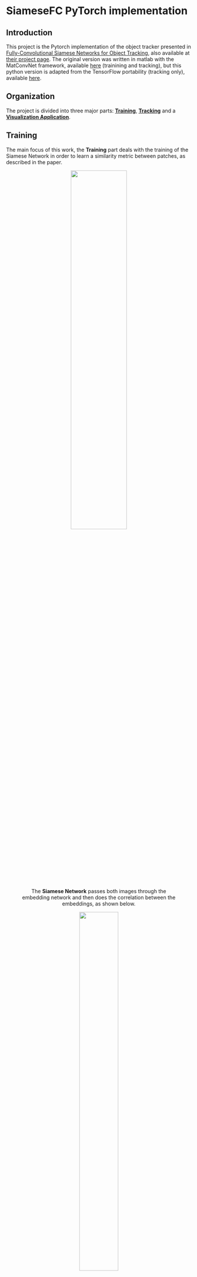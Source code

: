 # SiameseFC PyTorch implementation

## Introduction

This project is the Pytorch implementation of the object tracker presented in 
[Fully-Convolutional Siamese Networks for Object Tracking](https://arxiv.org/pdf/1606.09549.pdf),
also available at [their project page](https://www.robots.ox.ac.uk/~luca/siamese-fc.html).
The original version was written in matlab with the MatConvNet framework, available
[here](https://github.com/bertinetto/siamese-fc) (trainining and tracking), but this
python version is adapted from the TensorFlow portability (tracking only),
available [here](https://github.com/torrvision/siamfc-tf).

## Organization

The project is divided into three major parts: [**Training**](#training), [**Tracking**](#tracking) and a [**Visualization Application**](#visualization-application).

## Training

The main focus of this work, the **Training** part deals with the training of the Siamese Network in order to learn a similarity metric between patches, as
described in the paper.

<center>
    <figure>    
        <img src="images/schema.png" height="50%" width="60%"/>
        <figcaption> The <b>Siamese Network</b> passes both images through
        the embedding network and then does the correlation between the embeddings, as shown below.
        </figcaption>
    </figure>        
</center>

<center>
    <figure>
        <img src="images/correlation_better.gif" height="50%" width="50%">
        <figcaption> The peak of the <b>correlation map</b> is supposed to be 
        located at the center of the map (because the images are both centered in the target).
        </figcaption>
    </figure>
</center>

<center>
    <figure>
        <img src="images/catpair.png" height="60%" width="60%">
        <figcaption>Here we overlay the correlation map with the search image, the peak value indicates the estimated center position of the target.
        </figcaption>
    </figure>
</center>

### Results - Training

The only training metric comparable between different parameters and implementations is the average *center error*  (or *center displacement*). The authors provide this metric in **appendix B** of their paper [Learning feed-forward one-shot learners](https://arxiv.org/pdf/1606.05233.pdf), which is 7.40 pixels for validation and 6.26 pixels for training.

Our Baseline Results are shown below:

<center>
    <figure>
        <img src="images/results_train.png" height="60%" width="100%">
        <figcaption>
        </figcaption>
    </figure>
</center>

We are around 4 pixels behind the authors, which we hypothesize that is mainly due to:

* The lack of a bicubic upscaling layer on the correlation map, which effectively causes our correlation map to have a resolution 4 times lower than the original image (due to the network's stride).
* The lack of class normalization of the loss to deal with the unbalance between negative and positive elements on the correlation map label (way more negative than positive positions). 

On the other hand, **we are way less prone to overfitting**, because we sample the pairs differently on each training epoch, as opposed to the authors, that choose all the pairs beforehand and use the same pairs on each training epoch.

This trained model is made available as *BaselinePretrained.pth.tar*.

### How to Run - Training

1. **Prerequisites:** The project was built using **python 3.6** and tested on Ubuntu 16.04 and 17.04. It was tested on a **GTX 1080 Ti** and a **GTX 950M**. Furthermore it requires [PyTorch 4.1](https://pytorch.org/). The rest of the dependencies can be installed with:  
```
# Tested on scipy 1.1.0
pip install scipy
# Tested on scikit-learn 0.20.0
pip install scikit-learn 
# Tested on tqdm 4.26.0
pip install tqdm
# Tested on tensorboardx 1.4
pip install tensorboardx
# Tested on imageio 2.4.1
pip install imageio
# To run the TensorBoard files later on install TensorFlow. 
pip install tensorflow

# To run the visualization app you need PyQt5 and pyqtgraph
# Tested on pyqt 5.6.0 
pip install pyqt5
# Tested on pyqtgraph 0.10.0
pip install pyqtgraph
```
In case you have Anaconda, install the conda virtual environment with:
```
# Used conda 4.5.11
conda env create -f environment.yaml
conda activate siamfc

# The pyqtgraph is not included and needs to be installed with pip
pip install pyqtgraph

```

(**OPTIONAL:** To accelerate the dataloading refer to [this section](#accelerating-data-loading))

2. Download the ImageNet VID Dataset in http://bvisionweb1.cs.unc.edu/ILSVRC2017/download-videos-1p39.php and extract it on the folder of your choice (*OBS: data reading is done in execution time, so if available extract the dataset in your SSD partition*). You can get rid of the *test* part of the dataset, since it has no Annotations. 

3. For each new training we must create an *experiment folder* (the folder stores the training parameters and the training output):
```
# Go to the experiments folder
cd training/experiments
# Create your experiment folder named <EXP_NAME>
mkdir <EXP_NAME>
# Copy the parameter file from the default experiment folder
cp default/parameters.json <EXP_NAME>/
```
4. Edit the *parameters.json* file with the desired parameters. The description of each parameter can be found [here](#training-parameters).
5. Run the *train.py* script:
```
# <EXP_NAME> is the name of the experiment folder, NOT THE PATH. 
python train.py --data_dir <FULL_PATH_TO_DATASET_ROOT> --exp_name <EXP_NAME>
```
<center>
    <figure>
        <img src="images/quick_train_screen.gif" height="60%" width="100%">
        <figcaption>This gif illustrates the execution of the training script. It uses very few epochs just to give a feel of the execution. A serious training execution could take a whole day.
        </figcaption>
    </figure>
</center>


* Use `--time` in case you want to profile the execution times. They will be saved in the train.log file.

6. The outputs will be:
* `train.log`: The log of the training, most of which is also displayed in the terminal.
* `metadata.train` and `metadata.val`: The metadata of the training and validation datasets, which is written on the start of the program. **Simply copy these files to any new experiment folder to save time on set up (about 15 minutes in my case).**      
* `metrics_val_last_weights.json`: The json containing the metrics of the most recent validation epoch. Human readable.  
* `metrics_val_best_weights.json`: The json containing the metrics of the validation epoch with the best AUC score. Human readable.   
* `best.pth.tar` and `last.pth.tar`: Dictionary containing the state_dictionary among other informations about the model. Can be loaded again later, for
training, validation or inference. Again *last* is the current epoch and *best* is the best one.   
* `tensorboard`: Folder containing the **tensorboard** files summarizing the training. It is separated in a *val* and a *train* folder so that the curves can be plotted in the same plot. To launch it type: 
```
# You need TensorFlow's TensorBoard installed to do so.
tensorboard --logdir <path_to_experiment_folder>/tensorboard 
``` 

<center>
    <figure>
        <img src="images/scalars.png" height="60%" width="60%">
        <figcaption>The three metrics stored are the mean <b>AUC</b> of the the ROC curve of the binary classification error between the label correlation map (defined by the parameters) and the actual correlation map, as well as the <b>Center Error</b>, which is the distance in pixels between the peak position of the correlation map and the actual center. Lastly, we also plot the mean <b>Binary Cross-Entropy Loss</b>, used to optimize the model.
        </figcaption>
    </figure>
</center>

**OBS**: Our definition of the loss is slightly different than the author's, but should be equivalent. Refer to [Loss Definition](#loss-definition).
<center>
    <figure>
        <img src="images/pairs.png" height="60%" width="60%">
        <figcaption>We also store Ref/Search/Correlation Map trios for each epoch, for debugging and exploration reasons. They are collected in each validation epoch, thus the first image corresponds to the validation before th e first training epoch. They allow us to see the evolution of the network's estimation after each training epoch. </figcaption>
    </figure>
</center>

**OBS:** To set the number of trios stored in each epoch, use the `--summary_samples <NUMBER_OF_TRIOS>` flag:
```
python train.py -s 10 -d <FULL_PATH_TO_DATASET_ROOT> -e <EXP_NAME> 
```
The images might take a lot of space though, especially if the number of epochs is large.

### Additional Uses

#### Retraining/Loading Pretrained Weights

You can continue training a network or load pretrained weights by calling the train script with the flag `--restore_file <NAME_OF_MODEL>` where <NAME_OF_MODEL> is the filename **without** the *.pth.tar* extension (e.g. *best*, for *best.pth.tar*). The program then searchs for the file NAME_OF_MODEL.pth.tar inside the experiment folder and loads its state as the initial state, the rest of the training script continues normally.  
```
python train.py -r <NAME_OF_MODEL> -d <FULL_PATH_TO_DATASET_ROOT> -e <EXP_NAME>
```

#### Evaluation Only

Once you finished training and dispose of a *.pth.tar file containing the network's weigths, you can evaluate it on the dataset by using the `--mode eval` combined with `--restore_file <NAME_OF_MODEL>`:
```
python train.py -m eval -r <NAME_OF_MODEL> -d <FULL_PATH_TO_DATASET_ROOT> -e <EXP_NAME>
```
The results of the evaluation are then stored in `metrics_test_best.json`.


### Tracking

[Under Development]

## Datasets

The dataset used for the tracker evaluation is a compilation of sequences from
the datasets [TempleColor](http://www.dabi.temple.edu/~hbling/data/TColor-128/TColor-128.html),
[VOT2013, VOT2014, and VOT2016](http://www.votchallenge.net/challenges.html). The Temple
Color and VOT2013 datasets are annotated with upright rectangular bounding boxes
(4 numbers), while VOT2014 and VOT2016 are annotated with rotated bounding boxes
(8 numbers). The order of the annotations seems to be the the following:

* TC: LowerLeft(x , y), Width, Height
* VOT2013: LowerLeft(x, y), Width, Height
* VOT2014: UpperLeft(x, y), LowerLeft(x, y), LowerRight(x, y), UpperRight(x, y)
* VOT2016: LowerLeft(x, y), LowerRight(x, y), UpperRight(x, y), UpperLeft(x, y)

OBS: It is possible that the annotations in VOT204 and 2016 simply represent a
sequence of points that define the contour of the bounding box, in no particular
order (but respecting the adjency of the the points in the rectangle). I didn't
check all the ground-truths to guarantee that all the annotations are in the
particular order described here. If something goes very wrong, you might want to
confirm this.

The dataset used for the training is the 2015 ImageNet VID, which contains
videos of targets where each frame is labeled with a bounding box around the
targets.

## Visualization Application

<center>
    <figure>
        <img src="images/viz_app.gif" height="60%" width="80%">
        <figcaption>
        </figcaption>
    </figure>
</center>

I've also developped a visualization application to see the output of the network in real time. The objective is to observe the merits and limitations of the network **as a similarity function**, **NOT** to evaluate nor visualize the complete tracker.

The vis_app simply compares the reference embedding **with the whole frame** for each frame in a given sequence, instead of comparing it with a restricted area like the tracker. The basic pipeline is:

* Get the first frame in which the target appears.
* Calculate a resizing factor such that the reference image (bounding box + context region) has 127 pixels, just as during training. All the subsequent frames will be resized as well.
* Pass the reference image through the embedding branch to get the reference embedding. There is **no update** of the reference embedding.
* For each frame of the sequence we patch the sides with zeros, so that the output dimensions of the score map have the same dimensions as the frame itself.
* Convolve the the ref embedding with the frame's embedding (which can be quite big) to get the full score map. The score map is upscaled to "undo" the effect of the stride and is overlaid over the frame. The score map's intensity is encoded to color with the [inferno colormap](https://matplotlib.org/users/colormaps.html).
* We also plot in each frame the peak of the score map as the network's guess of the current target position. We plot the Center Error curve as well.     

The application is implemented using two threads: the **display thread** that takes care of the GUI and the **producer thread** that does all the computations. 

<center>
    <figure>
        <img src="images/first_line.png" height="60%" width="100%">
        <figcaption> In the top of the window we show the current fps rate of the display; the visibility status of the target (true if the target is inside the frame); and the number of frames in the buffer that stores the frames produced by the produced thread. 
        </figcaption>
    </figure>
</center>

<center>
    <figure>
        <img src="images/second_line.png" height="60%" width="80%">
        <figcaption> In the bottom of this image we have the full path to the current frame; the reference image shows the image being used as reference by the network; The ground truth shows the current frame with the bounding box overlaid; and the Score Map shows the score map calculated by the network over the current frame, the amount of each can be controlled with an <b>alpha argument</b>. A green cross is placed in the peak of the score map.
        </figcaption>
    </figure>
</center>

<center>
    <figure>
        <img src="images/third_line.png" height="60%" width="100%">
        <figcaption> Finally we have a plot of the Center Error per frame, being the distance between the score map's peak and the center of the ground thruth bounding box. We Draw a blue line in 63 pixels (half of the Reference Image side), that serves as a threshold over which the position might be outside the bounding box. 
        </figcaption>
    </figure>
</center>

### How to Run - Visualization Application

Assuming the ImageNet VID dataset is the path \<ILSVRC>, and that the PyQt5 and pyqtgraph packages are installed: 
```
# -d is the path to the dataset and -n the path to the model's file.
python vis_app.py -d <ILSVRC> -n BaselinePretrained.pth.tar -t train -s 10
```
Also, the sequences are separated into `train` and `val` sequences according to the dataset's organization, and numbered in increasing order. So to get the 150th training sequence, use the arguments `-t train -s 149` (index starts at zero). The `train` sequences range from 0 to 3861 and the `val` from 0 to 554.

You can also set the alpha value from 0.0 to 1.0, that controls how much of the frame is overlaid with the score map. To get the score map without the frame behind it use the argument `-a 1`. To see all the arguments use `python vis_app.py -h`   


## Parameters

Both tracking and training scripts are defined in terms of user-defined parameters,
which define much of their behaviour. The parameters are defined inside .json files
and can be directly modified by the user. In both tracking and training a given
set of parameters defines what we call an `experiment` and thus they are placed
inside folders called experiments inside both training and tracking.
To define new parameters for a new experiment, copy the default experiment folder
with its .json files and name it accordingly, placing it always inside the
training(or tracking)/experiments folder. Here below we give a brief description
of the basic parameters:

### Training Parameters:

* `model`: The Embedding Network to be used as the branch of the Siamese Network, the models are defined in [models.py](training/models.py). The models available are *BaselineEmbeddingNet*, *VGG11EmbeddingNet_5c*, *VGG16EmbeddingNet_8c*.
* `parameter_freeze`: A list of the layers of the Embedding Net that will be frozen (parameters will not be change). The numeration refers the *nn.Sequential* class that defines the Network in [models.py](training/models.py). E.g. [0, 1, 4, 5] with *BaselineEmbeddingNet* freezes the two first convolutional layers (0 and 4) along with the two first BatchNorm layers (1 and 5).
* `batch_size`: The batch size in terms of reference/search region pairs. The
    authors of the paper suggested using a batch of 8 pairs.
* `num_epochs`: Total number of training epochs. One validation epoch is done before training starts and after each training epoch.
* `train_epoch_size`: The number of iterations for each train epoch. If it is
    bigger than the total number of frames in the dataset, the epoch size
    defaults to the whole dataset, warning the user of it.
* `eval_epoch_size`: The number of iterations for each validation epoch. If it
    is bigger than the total number of frames in the dataset, the epoch size
    defaults to the whole dataset, warning the user of it.
* `save_summary_steps`: The number of batches between the metrics evaluation.
    If set to 0 all batches are evaluated in terms of the metrics after the
    loss is calculated. If set to 10, every tenth batch is evaluated.
* `optim`: The optimizer to be used during training. Options include *SGD* for
    stochastic gradient descent, and *Adam* for Adaptative Momentum.
* `optim_kwargs`: The keywords associated with each optimizer's initialization.
    It is itself a dictionary, and should follow the pytorch documentation.
    For example, if optim is `SGD` we could specify it as
    {`lr`: 1e-3, `momentum`:0.9}, for a learning rate of 0.001 and momentum
    of 0.9. Each optimizer has its available keywords, cf.
    https://pytorch.org/docs/stable/optim.html for more info.
* `max_frame_sep`: The maximum frame separation, the maximum distance between
    frames in each pairs chosen by the dataset. Default value is 50.
* `reference_sz`: The reference region size in pixels. Default is 127.
* `search_sz`: The search region size in pixels. Default is 255.
* `final_sz`: The final size after the pairs are passed throught the model.
* `upscale`: A boolean to indicate if the network should have a bilinear upscale
    layer. OBS: Might slow training a lot.
* `pos_thr`: The positive threshold distance in the label, the threshold of
    the distance to the center that is considered a positive pixel.
* `neg_thr`: The negative threshold distance in the label, the threshold of
    the distance to the center that is considered a negative pixel. Every
    pixel with a distance between the positive and negative thresholds is
    considered neutral, and is not penalised either way.
* `context_margin`: The context margin for the reference region.


### Tracking Parameters:

[Under Development]

### Accelerating Data Loading

[Coming Soon]

### Loss Definition

[Coming Soon]